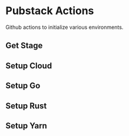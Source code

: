 # Pubstack Actions

Github actions to initialize various environments.

## Get Stage



## Setup Cloud

## Setup Go

## Setup Rust

## Setup Yarn